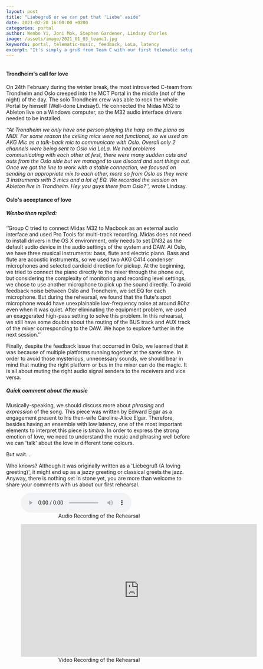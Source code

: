 ```yaml
---
layout: post
title: "Liebegruß or we can put that 'Liebe' aside"
date: 2021-02-28 16:00:00 +0200
categories: portal
author: Wenbo Yi, Joni Mok, Stephen Gardener, Lindsay Charles
image: /assets/image/2021_01_03_teamc1.jpg
keywords: portal, telematic-music, feedback, LoLa, latency
excerpt: "It's simply a gruß from Team C with our first telematic setup."
---
```


<figure style="float: auto">
   <img src="/assets/image/2021_01_03_teamc1.jpg" alt="" title="" width="auto"/> <figcaption></figcaption>
</figure>

#### Trondheim's call for love

On 24th February during the winter break,  the most introverted C-team from Trondheim and Oslo creeped into the MCT Portal in the middle (not of the night) of the day. The solo Trondheim crew was able to rock the whole Portal by himself (Well-done Lindsay!). He connected the Midas M32 to Ableton live on a Windows computer, so the M32 audio interface drivers needed to be installed.

<i>‘’At Trondheim we only have one person playing the harp on the piano as MIDI. For some reason the ceiling mics were not functional, so we used an AKG Mic as a talk-back mic to communicate with Oslo. Overall only 2 channels were being sent to Oslo via LoLa. We had problems communicating with each other at first, there were many sudden cuts and outs from the Oslo side but we managed to use discord and sort things out. Once we got the line to work with a stable connection, we focused on sending an appropriate mix to each other, more so from Oslo as they were 3 instruments with 3 mics and a lot of EQ. We recorded the session on Ableton live in Trondheim. Hey you guys there from Oslo?’’,</i> wrote Lindsay.

#### Oslo's acceptance of love

##### Wenbo then replied:

‘’Group C tried to connect Midas M32 to Macbook as an external audio interface and used Pro Tools for multi-track recording. Midas does not need to install drivers in the OS X environment, only needs to set DN32 as the default audio device in the audio settings of the system and DAW. At Oslo, we have three musical instruments: bass, flute and electric piano. Bass and flute are acoustic instruments, so we used two AKG C414 condenser microphones and selected cardioid direction for pickup. At the beginning, we tried to connect the piano directly to the mixer through the phone out, but considering the complexity of monitoring and recording level settings, we chose to use another microphone to pick up the sound directly. To avoid feedback noise between Oslo and Trondheim, we set EQ for each microphone. But during the rehearsal, we found that the flute's spot microphone would have unexplainable low-frequency noise at around 80hz even when it was quiet. After eliminating the equipment problem, we used an exaggerated high-pass setting to solve this problem. In this rehearsal, we still have some doubts about the routing of the BUS track and AUX track of the mixer corresponding to the DAW. We hope to explore further in the next session.’’

Finally, despite the feedback issue that occurred in Oslo, we learned that it was because of multiple platforms running together at the same time. In order to avoid those mysterious, unnecessary sounds, we should bear in mind that muting the right platform or bus in the mixer can do the magic. It is all about muting the right audio signal senders to the receivers and vice versa.

##### Quick comment about the music 
Musically-speaking, we should discuss more about *phrasing* and *expression* of the song. This piece was written by Edward Elgar as a engagement present to his then-wife Caroline-Alice Elgar. Therefore, besides having an ensemble with low latency, one of the most important elements to interpret this piece is *timbre*. In order to express the strong emotion of love, we need to understand the music and phrasing well before we can 'talk' about the love in different tone colours.

But wait....

Who knows? Although it was originally written as a 'Liebegruß (A loving greeting)', it might end up as a jazzy greeting or classical greets the jazz. Anyway, there is nothing set in stone yet, you are more than welcome to share your comments with us about our first rehearsal.


<figure style="float: none">
  <audio controls>
    <source src="https://drive.google.com/uc?&id=1RgDb_aOH81TzDq-cPMMgCJPXF4AH5755
" type="audio/mpeg">
    Song One
  </audio>
  <figcaption><center>Audio Recording of the Rehearsal</center></figcaption>
</figure>



<figure style="float: none">
    <center><iframe src="https://youtube.com/embed/MwhRuU_H6E4" width="640" height="360" frameborder="0" allowfullscreen></iframe></center>
    <figcaption><center>Video Recording of the Rehearsal</center></figcaption>
</figure>
